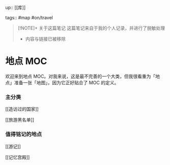 up:: [[库]]

tags:: #map #on/travel

> [!NOTE]+ 关于这篇笔记
> 这篇笔记来自于我的个人记录，并进行了脱敏处理
> - 内容与链接已被移除

# 地点 MOC

欢迎来到地点 MOC。对我来说，这是最不完善的一个大类，但我很看重为「地点」准备一张「地图」，因为它正好贴合了 MOC 的定义。

### 主分类

[[造访过的国家]]

[[旅游黑名单]]

### 值得铭记的地点

[[游记]]

[[记忆宫殿]]
